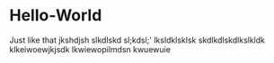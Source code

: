 # Hello-World
Just like that
jkshdjsh
slkdlskd
sl;kdsl;'
lksldklsklsk
 skdlkdlskdlkslkldk klkeiwoewjkjsdk lkwiewopilmdsn kwuewuie
